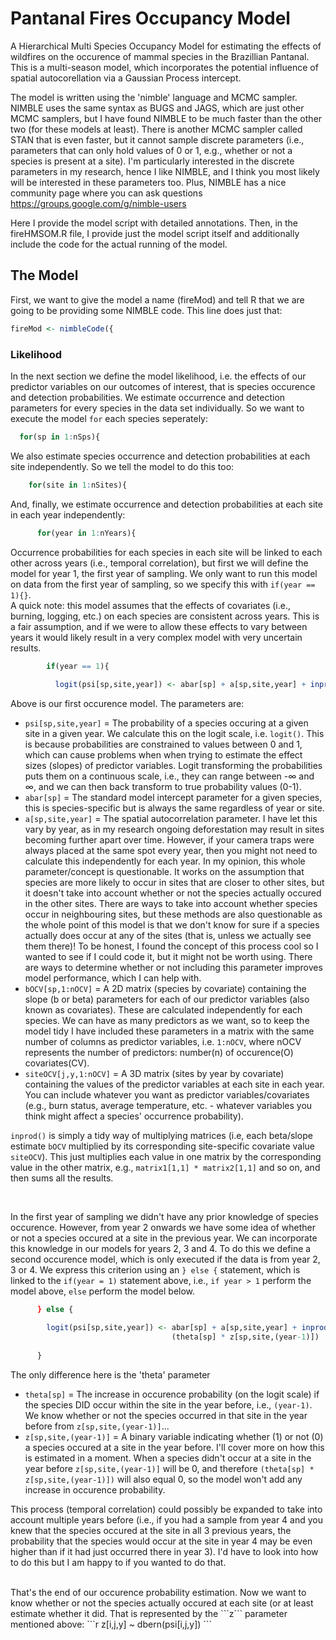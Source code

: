 # Pantanal Fires Occupancy Model
A Hierarchical Multi Species Occupancy Model for estimating the effects of wildfires on the occurence of mammal species in the Brazillian Pantanal. This is a multi-season model, which incorporates the potential influence of spatial autocorellation via a Gaussian Process intercept.

The model is written using the 'nimble' language and MCMC sampler. NIMBLE uses the same syntax as BUGS and JAGS, which are just other MCMC samplers, but I have found NIMBLE to be much faster than the other two (for these models at least). There is another MCMC sampler called STAN that is even faster, but it cannot sample discrete parameters (i.e., parameters that can only hold values of 0 or 1, e.g., whether or not a species is present at a site). I'm particularly interested in the discrete parameters in my research, hence I like NIMBLE, and I think you most likely will be interested in these parameters too. Plus, NIMBLE has a nice community page where you can ask questions https://groups.google.com/g/nimble-users

Here I provide the model script with detailed annotations. Then, in the fireHMSOM.R file, I provide just the model script itself and additionally include the code for the actual running of the model. 

## The Model ##

First, we want to give the model a name (fireMod) and tell R that we are going to be providing some NIMBLE code. This line does just that:
```r
fireMod <- nimbleCode({    
```
### Likelihood ###
In the next section we define the model likelihood, i.e. the effects of our predictor variables on our outcomes of interest, that is species occurence and detection probabilities. We estimate occurrence and detection parameters for every species in the data set individually. So we want to execute the model ```for``` each species seperately:
```r
  for(sp in 1:nSps){ 
```
We also estimate species occurrence and detection probabilities at each site independently. So we tell the model to do this too:
```r
    for(site in 1:nSites){ 
```
And, finally, we estimate occurrence and detection probabilities at each site in each year independently:
```r
      for(year in 1:nYears){  
```
Occurrence probabilities for each species in each site will be linked to each other across years (i.e., temporal correlation), but first we will define the model for year 1, the first year of sampling. We only want to run this model on data from the first year of sampling, so we specify this with ```if(year == 1){}```. 
<br>
A quick note: this model assumes that the effects of covariates (i.e., burning, logging, etc.) on each species are consistent across years. This is a fair assumption, and if we were to allow these effects to vary between years it would likely result in a very complex model with very uncertain results.
```r
        if(year == 1){
        
          logit(psi[sp,site,year]) <- abar[sp] + a[sp,site,year] + inprod(bOCV[sp,1:nOCV], PatchOCV[site,year,1:nOCV])
  ```
Above is our first occurence model. The parameters are:
* ```psi[sp,site,year]``` = The probability of a species occuring at a given site in a given year. We calculate this on the logit scale, i.e. ``` logit() ```. This is because probabilities are constrained to values between 0 and 1, which can cause problems when when trying to estimate the effect sizes (slopes) of predictor variables. Logit transforming the probabilities puts them on a continuous scale, i.e., they can range between -∞ and ∞, and we can then back transform to true probability values (0-1).
* ```abar[sp]``` = The standard model intercept parameter for a given species, this is species-specific but is always the same regardless of year or site.
* ```a[sp,site,year]``` = The spatial autocorrelation parameter. I have let this vary by year, as in my research ongoing deforestation may result in sites becoming further apart over time. However, if your camera traps were always placed at the same spot every year, then you might not need to calculate this independently for each year. In my opinion, this whole parameter/concept is questionable. It works on the assumption that species are more likely to occur in sites that are closer to other sites, but it doesn't take into account whether or not the species actually occured in the other sites. There are ways to take into account whether species occur in neighbouring sites, but these methods are also questionable as the whole point of this model is that we don't know for sure if a species actually does occur at any of the sites (that is, unless we actually see them there)! To be honest, I found the concept of this process cool so I wanted to see if I could code it, but it might not be worth using. There are ways to determine whether or not including this parameter improves model performance, which I can help with.
* ```bOCV[sp,1:nOCV]``` = A 2D matrix (species by covariate) containing the slope (b or beta) parameters for each of our predictor variables (also known as covariates). These are calculated independently for each species. We can have as many predictors as we want, so to keep the model tidy I have included these parameters in a matrix with the same number of columns as predictor variables, i.e. ```1:nOCV```, where nOCV represents the number of predictors: number(n) of occurence(O) covariates(CV).
* ```siteOCV[j,y,1:nOCV]``` = A 3D matrix (sites by year by covariate) containing the values of the predictor variables at each site in each year. You can include whatever you want as predictor variables/covariates (e.g., burn status, average temperature, etc. - whatever variables you think might affect a species' occurrence probability).

```inprod()``` is simply a tidy way of multiplying matrices (i.e, each beta/slope estimate ```bOCV``` multiplied by its corresponding site-specific covariate value ```siteOCV```). This just multiplies each value in one matrix by the corresponding value in the other matrix, e.g., ```matrix1[1,1] * matrix2[1,1]``` and so on, and then sums all the results.     

<br>

In the first year of sampling we didn't have any prior knowledge of species occurence. However, from year 2 onwards we have some idea of whether or not a species occured at a site in the previous year. We can incorporate this knowledge in our models for years 2, 3 and 4. To do this we define a second occurence model, which is only executed if the data is from year 2, 3 or 4. We express this criterion using an ```} else {``` statement, which is linked to the ```if(year = 1)``` statement above, i.e., ```if year > 1``` perform the model above, ```else``` perform the model below.

```r
      } else {

        logit(psi[sp,site,year]) <- abar[sp] + a[sp,site,year] + inprod(bOCV[sp,1:nOCV], PatchOCV[site,year,1:nOCV]) + 
                                    (theta[sp] * z[sp,site,(year-1)])
    
      }
```
The only difference here is the 'theta' parameter
* ```theta[sp]``` = The increase in occurence probability (on the logit scale) if the species DID occur within the site in the year before, i.e., ```(year-1)```. We know whether or not the species occurred in that site in the year before from ```z[sp,site,(year-1)]```...
* ```z[sp,site,(year-1)]``` = A binary variable indicating whether (1) or not (0) a species occured at a site in the year before. I'll cover more on how this is estimated in a moment. When a species didn't occur at a site in the year before ```z[sp,site,(year-1)]``` will be 0, and therefore ```(theta[sp] * z[sp,site,(year-1)])``` will also equal 0, so the model won't add any increase in occurence probability.     

This process (temporal correlation) could possibly be expanded to take into account multiple years before (i.e., if you had a sample from year 4 and you knew that the species occured at the site in all 3 previous years, the probability that the species would occur at the site in year 4 may be even higher than if it had just occurred there in year 3). I'd have to look into how to do this but I am happy to if you wanted to do that.    

<br>
That's the end of our occurence probability estimation. Now we want to know whether or not the species actually occured at each site (or at least estimate whether it did. That is represented by the ```z``` parameter mentioned above:
```r
    z[i,j,y] ~ dbern(psi[i,j,y])
```



